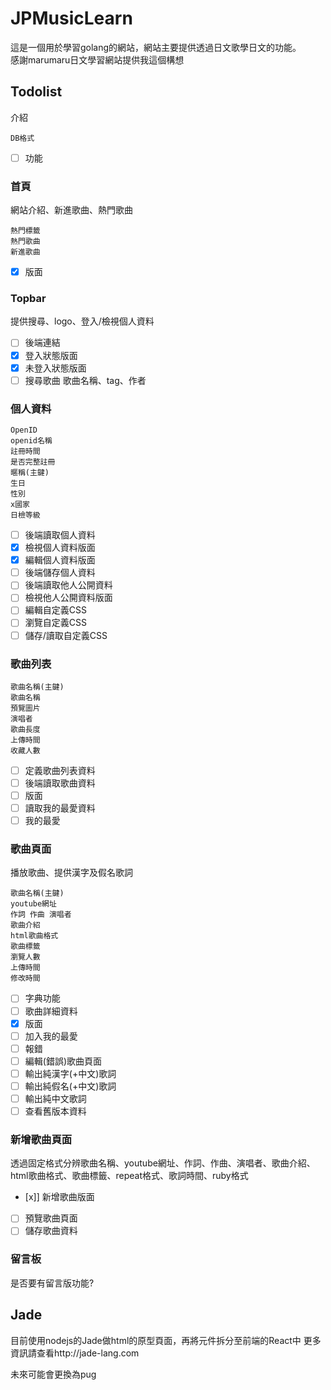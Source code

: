 # JPMusicLearn

這是一個用於學習golang的網站，網站主要提供透過日文歌學日文的功能。  
感謝marumaru日文學習網站提供我這個構想

## Todolist

介紹

    DB格式

- [ ] 功能

### 首頁

網站介紹、新進歌曲、熱門歌曲

    熱門標籤
    熱門歌曲
    新進歌曲

- [x] 版面

### Topbar

提供搜尋、logo、登入/檢視個人資料

- [ ] 後端連結
- [x] 登入狀態版面
- [x] 未登入狀態版面
- [ ] 搜尋歌曲 歌曲名稱、tag、作者

### 個人資料

    OpenID
    openid名稱
    註冊時間
    是否完整註冊
    暱稱(主鍵)
    生日
    性別
    x國家
    日檢等級

- [ ] 後端讀取個人資料
- [x] 檢視個人資料版面
- [x] 編輯個人資料版面
- [ ] 後端儲存個人資料
- [ ] 後端讀取他人公開資料
- [ ] 檢視他人公開資料版面
- [ ] 編輯自定義CSS
- [ ] 瀏覽自定義CSS
- [ ] 儲存/讀取自定義CSS

### 歌曲列表

    歌曲名稱(主鍵)
    歌曲名稱
    預覽圖片
    演唱者
    歌曲長度
    上傳時間
    收藏人數

- [ ] 定義歌曲列表資料
- [ ] 後端讀取歌曲資料
- [ ] 版面
- [ ] 讀取我的最愛資料
- [ ] 我的最愛

### 歌曲頁面

播放歌曲、提供漢字及假名歌詞

    歌曲名稱(主鍵)
    youtube網址
    作詞 作曲 演唱者
    歌曲介紹
    html歌曲格式
    歌曲標籤
    瀏覽人數
    上傳時間
    修改時間

- [ ] 字典功能
- [ ] 歌曲詳細資料
- [x] 版面
- [ ] 加入我的最愛
- [ ] 報錯
- [ ] 編輯(錯誤)歌曲頁面
- [ ] 輸出純漢字(+中文)歌詞
- [ ] 輸出純假名(+中文)歌詞
- [ ] 輸出純中文歌詞
- [ ] 查看舊版本資料

### 新增歌曲頁面

透過固定格式分辨歌曲名稱、youtube網址、作詞、作曲、演唱者、歌曲介紹、html歌曲格式、歌曲標籤、repeat格式、歌詞時間、ruby格式

- [x]] 新增歌曲版面
- [ ] 預覽歌曲頁面
- [ ] 儲存歌曲資料

### 留言板

是否要有留言版功能?

## Jade

目前使用nodejs的Jade做html的原型頁面，再將元件拆分至前端的React中
更多資訊請查看http://jade-lang.com

未來可能會更換為pug